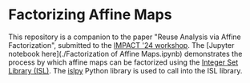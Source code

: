 # Factorizing Affine Maps
This repository is a companion to the paper "Reuse Analysis via Affine Factorization", submitted to the [IMPACT '24 workshop](https://impact-workshop.org/).
The [Jupyter notebook here](./Factorization of Affine Maps.ipynb) demonstrates the process by which affine maps can be factorized using the [Integer Set Library (ISL)](https://libisl.sourceforge.io/).
The [islpy](https://documen.tician.de/islpy/) Python library is used to call into the ISL library.
